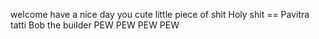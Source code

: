 welcome
have a nice day
you cute little piece of shit
Holy shit == Pavitra tatti
Bob the builder
PEW PEW PEW PEW
